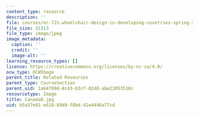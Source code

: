 ```yaml
---
content_type: resource
description: ''
file: courses/ec-721-wheelchair-design-in-developing-countries-spring-2009/b5a37e91e61869d9f8bd41e4446a77cd_Canada8.jpg
file_size: 31313
file_type: image/jpeg
image_metadata:
  caption: ''
  credit: ''
  image-alt: ''
learning_resource_types: []
license: https://creativecommons.org/licenses/by-nc-sa/4.0/
ocw_type: OCWImage
parent_title: Related Resources
parent_type: CourseSection
parent_uid: 1a64799d-8c43-b3cf-02d8-abe22053510c
resourcetype: Image
title: Canada8.jpg
uid: b5a37e91-e618-69d9-f8bd-41e4446a77cd
---
```

